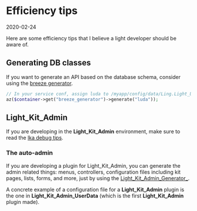 Efficiency tips
==============
2020-02-24



Here are some efficiency tips that I believe a light developer should be aware of.



Generating DB classes
---------

If you want to generate an API based on the database schema, consider using the [breeze generator](https://github.com/lingtalfi/Light_BreezeGenerator).


```php
// In your service conf, assign luda to /myapp/config/data/Ling.Light_UserData/Ling.Light_BreezeGenerator/luda.byml
az($container->get("breeze_generator")->generate("luda"));
``` 




Light_Kit_Admin
---------

If you are developing in the **Light_Kit_Admin** environment, make sure to read the [lka debug tips](https://github.com/lingtalfi/Light_Kit_Admin/blob/master/doc/pages/how-to-debug.md).


### The auto-admin


If you are developing a plugin for Light_Kit_Admin, you can generate the admin related things: menus, controllers, configuration files including kit pages, lists, forms, and more,
just by using the [Light_Kit_Admin_Generator_](https://github.com/lingtalfi/Light_Kit_Admin_Generator#usage-example).

A concrete example of a configuration file for a **Light_Kit_Admin** plugin is the one in **Light_Kit_Admin_UserData** (which is the first **Light_Kit_Admin** plugin made). 



 